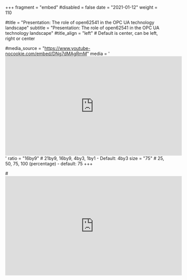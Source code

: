 +++
fragment = "embed"
#disabled = false
date = "2021-01-12"
weight = 110

#title = "Presentation: The role of open62541 in the OPC UA technology landscape"
subtitle = "Presentation: The role of open62541 in the OPC UA technology landscape"
#title_align = "left" # Default is center, can be left, right or center

#media_source = "https://www.youtube-nocookie.com/embed/DNg7dMAgRmM"
media = '<iframe width="560" height="315" src="https://www.youtube-nocookie.com/embed/DNg7dMAgRmM" title="YouTube video player" frameborder="0" allow="accelerometer; autoplay; clipboard-write; encrypted-media; gyroscope; picture-in-picture; web-share" allowfullscreen></iframe>'
ratio = "16by9" # 21by9, 16by9, 4by3, 1by1 - Default: 4by3
size = "75" # 25, 50, 75, 100 (percentage) - default: 75
+++


#<iframe width="560" height="315" src="https://www.youtube-nocookie.com/embed/DNg7dMAgRmM" title="YouTube video player" frameborder="0" allow="accelerometer; autoplay; clipboard-write; encrypted-media; gyroscope; picture-in-picture; web-share" allowfullscreen></iframe>